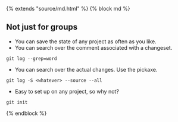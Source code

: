 {% extends "source/md.html" %}
{% block md %}

## Not just for groups
- You can save the state of any project as often as you like.
- You can search over the comment associated with a changeset.

```shell
git log --grep=word
```

- You can search over the actual changes. Use the pickaxe.

```shell
git log -S <whatever> --source --all
```

- Easy to set up on any project, so why not?

```shell
git init
```

{% endblock %}
